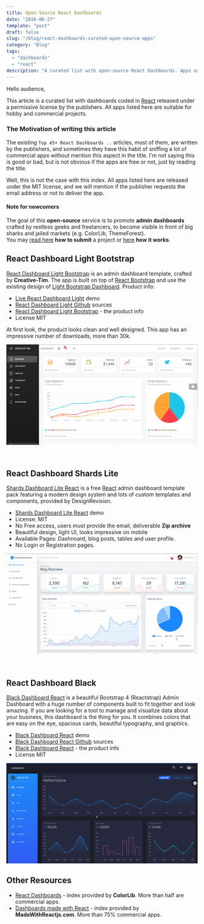 ```yaml
---
title: Open-Source React Dashboards
date: "2016-06-27"
template: "post"
draft: false
slug: "/blog/react-dashboards-curated-open-source-apps"
category: "Blog"
tags:
  - "dashboards"  
  - "react"  
description: "A curated list with open-source React Dashboards. Apps are released under MIT license, suitable for hobby or commercial projects."
---
```


Hello audience, 

This article is a curated list with dashboards coded in [React](https://reactjs.org/) released under a permissive license by the publishers. 
All apps listed here are suitable for hobby and commercial projects.

### The Motivation of writing this article

The existing `Top 45+ React Dashboards ..` articles, most of them, are written by the publishers, 
and sometimes they have this habit of sniffing a lot of commercial apps without mention this aspect in the title. 
I'm not saying this is good or bad, but is not obvious if the apps are free or not, just by reading the title. 

Well, this is not the case with this index. All apps listed here are released under the MIT license, 
and we will mention if the publisher requests the email address or not to deliver the app.


#### Note for newcomers
The goal of this **open-source** service is to promote **admin dashboards** crafted by restless geeks and freelancers, 
to become visible in front of big sharks and jailed markets (e.g. ColorLib, ThemeForest).  
You may [read here](/how-to-use) **how to submit** a project or [here](/how-it-works) **how it works**.  
   

## React Dashboard Light Bootstrap

[React Dashboard Light Bootstrap](https://www.creative-tim.com/product/light-bootstrap-dashboard-react) is an admin dashboard template, crafted by **Creative-Tim**. The app is built on top of [React Bootstrap](https://5c507d49471426000887a6a7--react-bootstrap.netlify.com/) and use the existing design of [Light Bootstrap Dashboard](https://www.creative-tim.com/product/light-bootstrap-dashboard). Product info:

 - [Live React Dashboard Light](https://demos.creative-tim.com/light-bootstrap-dashboard-react/) demo
 - [React Dashboard Light Github](https://github.com/creativetimofficial/light-bootstrap-dashboard-react) sources
 - [React Dashboard Light Bootstrap](https://www.creative-tim.com/product/light-bootstrap-dashboard-react) - the product info
 - License MIT 

At first look, the product looks clean and well designed. This app has an impressive number of downloads, more than 30k.  

![React Dashboard Light Bootstrap - Animated presentation in gif format.](https://raw.githubusercontent.com/app-generator/static/master/admin-dashboards/react-dashboard-light-intro.gif)

<br />

## React Dashboard Shards Lite

[Shards Dashboard Lite React](https://designrevision.com/downloads/shards-dashboard-lite-react/) is a free [React](https://reactjs.org/) admin dashboard 
template pack featuring a modern design system and lots of custom templates and components, provided by DesignRevision. 

 - [Shards Dashboard Lite React](https://designrevision.com/demo/shards-dashboard-lite-react/blog-overview) demo
 - License: MIT
 - No Free access, users must provide the email, deliverable **Zip archive**
 - Beautiful design, light UI, looks impressive on mobile
 - Available Pages: Dashnoard, blog posts, tables and user profile. 
 - No Login or Registration pages. 

![React Dashboard Shards Lite - Animated presentation in gif format.](https://raw.githubusercontent.com/app-generator/static/master/admin-dashboards/react-dashboard-shards-light-intro.gif)

<br />

## React Dashboard Black

[Black Dashboard React](https://www.creative-tim.com/product/black-dashboard-react) is a beautiful Bootstrap 4 (Reactstrap) Admin Dashboard with a huge number of components built to fit together and look amazing. If you are looking for a tool to manage and visualize data about your business, this dashboard is the thing for you. It combines colors that are easy on the eye, spacious cards, beautiful typography, and graphics.

 - [Black Dashboard React](https://demos.creative-tim.com/black-dashboard-react/) demo
 - [Black Dashboard React Github](https://github.com/creativetimofficial/black-dashboard-react) sources
 - [Black Dashboard React](https://www.creative-tim.com/product/black-dashboard-react) - the product info
 - License MIT 

![Black Dashboard React - Animated presentation in gif format.](https://raw.githubusercontent.com/app-generator/static/master/admin-dashboards/react-dashboard-black-intro.gif)


## Other Resources
 - [React Dashboards](https://colorlib.com/wp/react-dashboard-templates/) - index provided by **ColorLib**. More than half are commercial apps.
 - [Dashboards made with React](https://madewithreactjs.com/dashboards) - index provided by **MadeWithReactjs.com**. More than 75% commercial apps.

